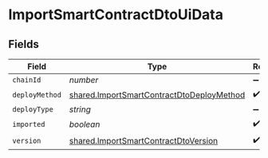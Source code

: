 # ImportSmartContractDtoUiData


## Fields

| Field                                                                                                         | Type                                                                                                          | Required                                                                                                      | Description                                                                                                   |
| ------------------------------------------------------------------------------------------------------------- | ------------------------------------------------------------------------------------------------------------- | ------------------------------------------------------------------------------------------------------------- | ------------------------------------------------------------------------------------------------------------- |
| `chainId`                                                                                                     | *number*                                                                                                      | :heavy_minus_sign:                                                                                            | N/A                                                                                                           |
| `deployMethod`                                                                                                | [shared.ImportSmartContractDtoDeployMethod](../../../sdk/models/shared/importsmartcontractdtodeploymethod.md) | :heavy_check_mark:                                                                                            | N/A                                                                                                           |
| `deployType`                                                                                                  | *string*                                                                                                      | :heavy_minus_sign:                                                                                            | N/A                                                                                                           |
| `imported`                                                                                                    | *boolean*                                                                                                     | :heavy_check_mark:                                                                                            | N/A                                                                                                           |
| `version`                                                                                                     | [shared.ImportSmartContractDtoVersion](../../../sdk/models/shared/importsmartcontractdtoversion.md)           | :heavy_check_mark:                                                                                            | N/A                                                                                                           |